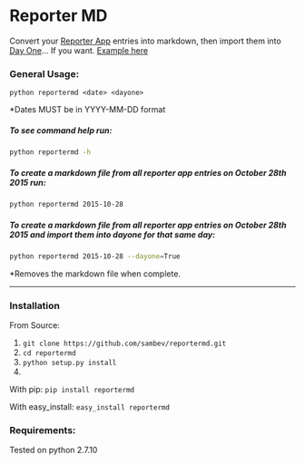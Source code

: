 # Reporter MD
Convert your [Reporter App](http://www.reporter-app.com/) entries into markdown, then import them into [Day One](http://dayoneapp.com/)... If you want.
[Example here](https://raw.githubusercontent.com/sambev/reportermd/master/images/dayone_example.png)

### General Usage:
`python reportermd <date> <dayone>`

*Dates MUST be in YYYY-MM-DD format


##### To see command help run:
```bash
python reportermd -h
```

##### To create a markdown file from all reporter app entries on October 28th 2015 run:
```bash
python reportermd 2015-10-28
```

##### To create a markdown file from all reporter app entries on October 28th 2015 and import them into dayone for that same day:
```bash
python reportermd 2015-10-28 --dayone=True
```
*Removes the markdown file when complete.

---

### Installation
From Source:
 1. `git clone https://github.com/sambev/reportermd.git`
 2. `cd reportermd`
 3. `python setup.py install`
 4. 
 
With pip:
`pip install reportermd`

With easy_install:
`easy_install reportermd`

### Requirements:
Tested on python 2.7.10
